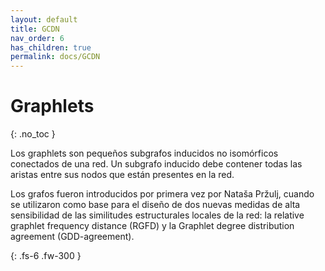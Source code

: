```yaml
---
layout: default
title: GCDN
nav_order: 6
has_children: true
permalink: docs/GCDN
---
```


# Graphlets
{: .no_toc }

Los graphlets son pequeños subgrafos inducidos no isomórficos conectados de una red.  Un subgrafo inducido debe contener todas las aristas entre sus nodos que están presentes en la  red.

Los grafos fueron introducidos por primera vez por Nataša Pržulj, cuando se utilizaron como base para el diseño de dos nuevas medidas de alta sensibilidad de las similitudes estructurales locales de la red: la  relative graphlet frequency distance (RGFD) y la Graphlet degree distribution agreement (GDD-agreement).

{: .fs-6 .fw-300  }